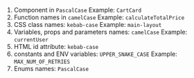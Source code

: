 1. Component in `PascalCase`
	Example: `CartCard`
2. Function names in `camelCase`
	Example: `calculateTotalPrice`
3. CSS class names: `kebab-case`
	Example: `main-layout`
4. Variables, props and parameters names: `camelCase`
	Example: `currentUser`
5. HTML id attribute: `kebab-case`
6. constants and ENV variables: `UPPER_SNAKE_CASE`
	Example: `MAX_NUM_OF_RETRIES`
7. Enums names: `PascalCase`